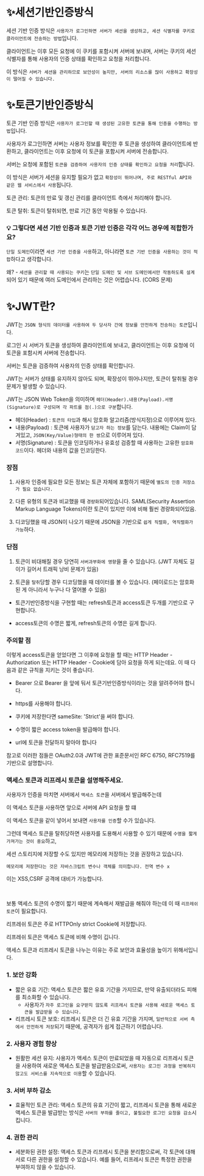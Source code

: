 # ✨세션기반인증방식

세션 기반 인증 방식은 `사용자가 로그인하면 서버가 세션을 생성하고, 세션 식별자를 쿠키로 클라이언트에 전송하는 방법`입니다.

클라이언트는 이후 모든 요청에 이 쿠키를 포함시켜 서버에 보내며, 서버는 쿠키의 세션 식별자를 통해 사용자의 인증 상태를 확인하고 요청을 처리합니다.

이 방식은 `서버가 세션을 관리하므로 보안성이 높지만, 서버의 리소스를 많이 사용하고 확장성이 떨어질 수 있습니다.`

# ✨토큰기반인증방식

토큰 기반 인증 방식은 `사용자가 로그인할 때 생성된 고유한 토큰을 통해 인증을 수행하는 방법`입니다.

사용자가 로그인하면 서버는 사용자 정보를 확인한 후 토큰을 생성하여 클라이언트에 반환하고, 클라이언트는 이후 요청에 이 토큰을 포함시켜 서버에 전송합니다.

서버는 요청에 포함된 `토큰을 검증하여 사용자의 인증 상태를 확인하고 요청을 처리`합니다.

이 방식은 서버가 세션을 유지할 필요가 없고 `확장성이 뛰어나며, 주로 RESTful API와 같은 웹 서비스에서 사용`됩니다.

토큰 관리: 토큰의 만료 및 갱신 관리를 클라이언트 측에서 처리해야 합니다.

토큰 탈취: 토큰이 탈취되면, 만료 기간 동안 악용될 수 있습니다.

### 💡 그렇다면 세션 기반 인증과 토큰 기반 인증은 각각 어느 경우에 적합한가요?

`단일 도메인`이라면 `세션 기반 인증을 사용`하고, 아니라면 `토큰 기반 인증을 사용하는 것이 적합`하다고 생각합니다.

왜? - `세션을 관리할 때 사용되는 쿠키`는 `단일 도메인 및 서브 도메인에서만 작동하도록 설계`되어 있기 때문에 여러 도메인에서 관리하는 것은 어렵습니다. (CORS 문제)

# ✨JWT란?

JWT는 `JSON 형식의 데이터를 사용하여 두 당사자 간에 정보를 안전하게 전송하는 토큰`입니다.

로그인 시 서버가 토큰을 생성하여 클라이언트에 보내고, 클라이언트는 이후 요청에 이 토큰을 포함시켜 서버에 전송합니다.

서버는 토큰을 검증하여 사용자의 인증 상태를 확인합니다.

JWT는 서버가 상태를 유지하지 않아도 되며, 확장성이 뛰어나지만, 토큰이 탈취될 경우 문제가 발생할 수 있습니다.

JWT는 JSON Web Token을 의미하며 `헤더(Header).내용(Payload).서명(Signature)로 구성되며 각 파트를 점(.)으로 구분`합니다.

- 헤더(Header) : `토큰의 타입`과 해시 암호화 알고리즘(방식지정)으로 이루어져 있다.
- 내용(Payload) : 토큰에 사용자가 `담고자 하는 정보`를 담는다. 내용에는 Claim이 담겨있고, `JSON(Key/Value)형태의 한 쌍`으로 이루어져 있다.
- 서명(Signature) : 토큰을 인코딩하거나 유효성 검증할 때 사용하는 고유한 `암호화 코드`이다. 헤더와 내용의 값을 인코딩한다.

### 장점

1. 사용자 인증에 필요한 모든 정보는 토큰 자체에 포함하기 때문에 `별도의 인증 저장소가 필요 없습니다.`

2. 다른 유형의 토큰과 비교했을 때 `경량화`되어있습니다. SAML(Security Assertion Markup Language Tokens)이란 토큰이 있지만 이에 비해 훨씬 경량화되어있음.

3. 디코딩했을 때 JSON이 나오기 때문에 JSON을 기반으로 `쉽게 직렬화, 역직렬화가 가능`하다.

### 단점

1. 토큰이 비대해질 경우 당연히 `서버과부화에 영향`을 줄 수 있습니다. (JWT 자체도 길이가 길어서 트래픽 낭비 문제가 있음)

2. 토큰을 `탈취`당할 경우 디코딩했을 때 데이터를 볼 수 있습니다. (페이로드는 암호화된 게 아니라서 누구나 다 열어볼 수 있음)

- 토큰기반인증방식을 구현할 때는 refresh토큰과 access토큰 두개를 기반으로 구현합니다.

- access토큰의 수명은 짧게, refresh토큰의 수명은 길게 합니다.

### 주의할 점

이렇게 access토큰을 얻었다면 그 이후에 요청을 할 때는 HTTP Header - Authorization 또는 HTTP Header - Cookie에 담아 요청을 하게 되는데요. 이 때 다음과 같은 규칙을 지키는 것이 좋습니다.

- Bearer 으로 Bearer 을 앞에 둬서 토큰기반인증방식이라는 것을 알려주어야 합니다.

- https를 사용해야 합니다.

- 쿠키에 저장한다면 sameSite: 'Strict'을 써야 합니다.

- 수명이 짧은 access token을 발급해야 합니다.

- url에 토큰을 전달하지 말아야 합니다

참고로 이러한 점들은 OAuth2.0과 JWT에 관한 표준문서인 RFC 6750, RFC7519를 기반으로 설명합니다.

### 액세스 토큰과 리프레시 토큰을 설명해주세요.

사용자가 인증을 마치면 서버에서 `액세스 토큰`을 서버에서 발급해주는데

이 액세스 토큰을 사용하면 앞으로 서버에 API 요청을 할 떄

이 액세스 토큰을 같이 넣어서 보내면 `사용자를 인증`할 수가 있습니다.

그런데 액세스 토큰을 탈취당하면 사용자를 도용해서 사용할 수 있기 때문에 `수명을 짧게 가져가는 것이 중요`하고,

세션 스토리지에 저장할 수도 있지만 메모리에 저장하는 것을 권장하고 있습니다.

`메모리에 저장한다는 것은 자바스크립트 변수나 객체를 의미합니다. 전역 변수 x`

이는 XSS,CSRF 공격에 대비가 가능합니다.

<br/>

보통 액세스 토큰의 수명이 짧기 때문에 계속해서 재발급을 해줘야 하는데 이 때 `리프레쉬 토큰`이 필요합니다.

리프레쉬 토큰은 주로 HTTPOnly strict Cookie에 저장합니다.

리프레쉬 토큰은 액세스 토큰에 비해 수명이 깁니다.

액세스 토큰과 리프레시 토큰을 나누는 이유는 주로 보안과 효율성을 높이기 위해서입니다.

### 1. 보안 강화

- 짧은 유효 기간: 액세스 토큰은 짧은 유효 기간을 가지므로, 만약 유출되더라도 피해를 최소화할 수 있습니다.
  - 사용자가 `자주 로그인을 요구받지 않도록 리프레시 토큰을 사용해 새로운 액세스 토큰을 발급받을 수 있습니다.`
- 리프레시 토큰 보호: 리프레시 토큰은 더 긴 유효 기간을 가지며, `일반적으로 서버 측에서 안전하게 저장`되기 때문에, 공격자가 쉽게 접근하기 어렵습니다.

### 2. 사용자 경험 향상

- 원활한 세션 유지: 사용자가 액세스 토큰이 만료되었을 때 자동으로 리프레시 토큰을 사용하여 새로운 액세스 토큰을 발급받음으로써, `사용자는 로그인 과정을 반복하지 않고도 서비스를 지속적으로 이용`할 수 있습니다.

### 3. 서버 부하 감소

- 효율적인 토큰 관리: 액세스 토큰의 유효 기간이 짧고, 리프레시 토큰을 통해 새로운 액세스 토큰을 발급받는 방식은 `서버의 부하를 줄이고, 불필요한 로그인 요청을 감소`시킵니다.

### 4. 권한 관리

- 세분화된 권한 설정: 액세스 토큰과 리프레시 토큰을 분리함으로써, 각 토큰에 대해 서로 다른 권한을 설정할 수 있습니다. 예를 들어, 리프레시 토큰은 특정한 권한을 부여하지 않을 수 있습니다.
